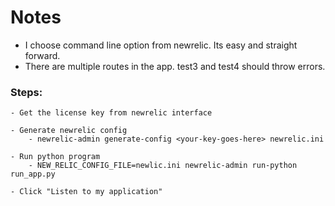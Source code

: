 # Notes

- I choose command line option from newrelic. Its easy and straight forward.
- There are multiple routes in the app. test3 and test4 should throw errors.


### Steps:
    - Get the license key from newrelic interface

    - Generate newrelic config
        - newrelic-admin generate-config <your-key-goes-here> newrelic.ini

    - Run python program
        - NEW_RELIC_CONFIG_FILE=newlic.ini newrelic-admin run-python run_app.py

    - Click "Listen to my application"

